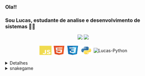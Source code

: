 ### Ola!!
### Sou Lucas, estudante de analise e desenvolvimento de sistemas 👨‍💻

<div align="center">
  
  <img height="120em" src="https://github-readme-stats.vercel.app/api?username=lucaslrodrigues&include_all_commits=true&count_private=true&show_icons=true&bg_color=30,174dc8,9a123b&title_color=fff&text_color=fff"/>
  
  <img height="120em" src="https://github-readme-stats.vercel.app/api/top-langs/?username=lucaslrodrigues&layout=compact&langs_count=7&&bg_color=30,174dc8,9a123b&title_color=fff&text_color=fff"/>

</div>

<div align="center" style="display: inline_block"><br>
  <img align="center" alt="Lucas-Js" height="30" width="40" src="https://raw.githubusercontent.com/devicons/devicon/master/icons/javascript/javascript-plain.svg">
  <img align="center" alt="Lucas-HTML" height="30" width="40" src="https://raw.githubusercontent.com/devicons/devicon/master/icons/html5/html5-original.svg">
  <img align="center" alt="Lucas-CSS" height="30" width="40" src="https://raw.githubusercontent.com/devicons/devicon/master/icons/css3/css3-original.svg">
  <img align="center" alt="Lucas-Python" height="30" width="40" src="https://raw.githubusercontent.com/devicons/devicon/master/icons/python/python-original.svg">
  <img align="center" alt="Lucas-Python" height="30" width="40" src="https://cdn.jsdelivr.net/gh/devicons/devicon/icons/mysql/mysql-original.svg" />
  <br><br>
</div>

<details>
<summary>Detalhes</summary>

<p align="center">
        <img src="https://github-profile-trophy.vercel.app/?username=lucaslrodrigues&theme=darkhub&margin-w=15" alt="Trophies GitHub" />
    </p>

<p align="center">
        <img src="https://github-readme-stats.vercel.app/api?username=lucaslrodrigues&&count_private=true&theme=ayu-mirage&show_icons=true&include_all_commits=true&locale=en" alt="General Statistics" />
</p>
    
<p align="center">
    <img src="https://github-readme-streak-stats.herokuapp.com/?user=lucaslrodrigues&theme=ayu-mirage" alt="Streak Stats" />
</p>

<p align="center">
        <img src="https://activity-graph.herokuapp.com/graph?username=lucaslrodrigues&theme=xcode&bg_color=151515" alt="Activity Graph" />
    </p>
</details>

<details>
<summary>snakegame</summary>

![Snake animation](https://github.com/rafaballerini/rafaballerini/blob/output/github-contribution-grid-snake.svg)

</details>


